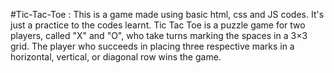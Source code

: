 #Tic-Tac-Toe : 
This is a game made using basic html, css and JS codes. It's just a practice to the codes learnt.
Tic Tac Toe is a puzzle game for two players, called "X" and "O", who take turns marking the spaces in a 3×3 grid. The player who succeeds in placing three respective marks in a horizontal, vertical, or diagonal row wins the game.
